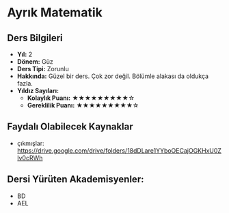 # Ayrık Matematik

## Ders Bilgileri

- **Yıl:** 2
- **Dönem:** Güz
- **Ders Tipi:** Zorunlu
- **Hakkında:** Güzel bir ders. Çok zor değil. Bölümle alakası da oldukça fazla.
- **Yıldız Sayıları:**
  - **Kolaylık Puanı:** ★★★★★★★★★☆
  - **Gereklilik Puanı:** ★★★★★★★★★☆


## Faydalı Olabilecek Kaynaklar

- çıkmışlar: https://drive.google.com/drive/folders/18dDLare1YYboOECajOGKHxU0Zlv0cRWh

## Dersi Yürüten Akademisyenler:
- BD
- AEL
